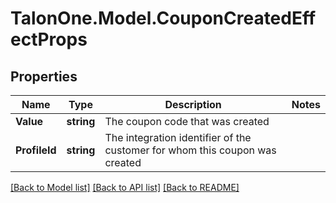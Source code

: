 
# TalonOne.Model.CouponCreatedEffectProps

## Properties

Name | Type | Description | Notes
------------ | ------------- | ------------- | -------------
**Value** | **string** | The coupon code that was created | 
**ProfileId** | **string** | The integration identifier of the customer for whom this coupon was created | 

[[Back to Model list]](../README.md#documentation-for-models)
[[Back to API list]](../README.md#documentation-for-api-endpoints)
[[Back to README]](../README.md)

